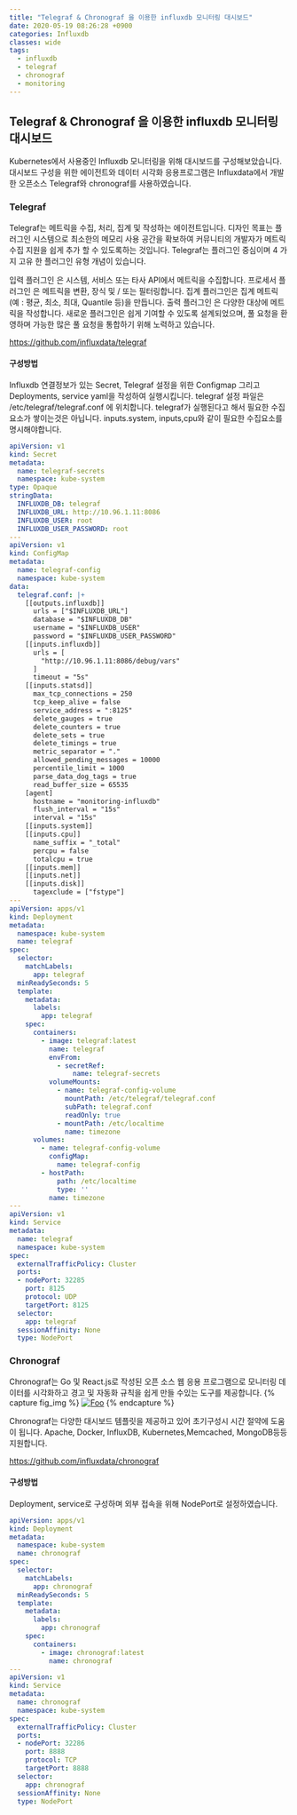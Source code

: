 ```yaml
---
title: "Telegraf & Chronograf 을 이용한 influxdb 모니터링 대시보드"
date: 2020-05-19 08:26:28 +0900
categories: Influxdb
classes: wide
tags:
  - influxdb
  - telegraf
  - chronograf
  - monitoring
---
```

## Telegraf & Chronograf 을 이용한 influxdb 모니터링 대시보드
Kubernetes에서 사용중인 Influxdb 모니터링을 위해 대시보드를 구성해보았습니다.
대시보드 구성을 위한 에이전트와 데이터 시각화 응용프로그램은 Influxdata에서 개발한 오픈소스 Telegraf와 chronograf를 사용하였습니다.

### Telegraf
Telegraf는 메트릭을 수집, 처리, 집계 및 작성하는 에이전트입니다.
디자인 목표는 플러그인 시스템으로 최소한의 메모리 사용 공간을 확보하여 커뮤니티의 개발자가 메트릭 수집 지원을 쉽게 추가 할 수 있도록하는 것입니다.
Telegraf는 플러그인 중심이며 4 가지 고유 한 플러그인 유형 개념이 있습니다.

입력 플러그인 은 시스템, 서비스 또는 타사 API에서 메트릭을 수집합니다.
프로세서 플러그인 은 메트릭을 변환, 장식 및 / 또는 필터링합니다.
집계 플러그인은 집계 메트릭 (예 : 평균, 최소, 최대, Quantile 등)을 만듭니다.
출력 플러그인 은 다양한 대상에 메트릭을 작성합니다.
새로운 플러그인은 쉽게 기여할 수 있도록 설계되었으며, 풀 요청을 환영하며 가능한 많은 풀 요청을 통합하기 위해 노력하고 있습니다.

https://github.com/influxdata/telegraf

#### 구성방법
Influxdb 연결정보가 있는 Secret, Telegraf 설정을 위한 Configmap 그리고 Deployments, service yaml을 작성하여 실행시킵니다.
telegraf 설정 파일은 /etc/telegraf/telegraf.conf 에 위치합니다. 
telegraf가 실행된다고 해서 필요한 수집요소가 쌓이는것은 아닙니다. inputs.system, inputs,cpu와 같이 필요한 수집요소를 명시해야합니다.


```yaml
apiVersion: v1
kind: Secret
metadata:
  name: telegraf-secrets
  namespace: kube-system
type: Opaque
stringData:
  INFLUXDB_DB: telegraf
  INFLUXDB_URL: http://10.96.1.11:8086
  INFLUXDB_USER: root
  INFLUXDB_USER_PASSWORD: root
---
apiVersion: v1
kind: ConfigMap
metadata:
  name: telegraf-config
  namespace: kube-system
data:
  telegraf.conf: |+
    [[outputs.influxdb]]
      urls = ["$INFLUXDB_URL"]
      database = "$INFLUXDB_DB"
      username = "$INFLUXDB_USER"
      password = "$INFLUXDB_USER_PASSWORD"
    [[inputs.influxdb]]
      urls = [
        "http://10.96.1.11:8086/debug/vars"
      ]
      timeout = "5s"
    [[inputs.statsd]]
      max_tcp_connections = 250
      tcp_keep_alive = false
      service_address = ":8125"
      delete_gauges = true
      delete_counters = true
      delete_sets = true
      delete_timings = true
      metric_separator = "."
      allowed_pending_messages = 10000
      percentile_limit = 1000
      parse_data_dog_tags = true 
      read_buffer_size = 65535
    [agent]
      hostname = "monitoring-influxdb"
      flush_interval = "15s"
      interval = "15s"
    [[inputs.system]]
    [[inputs.cpu]]
      name_suffix = "_total"
      percpu = false
      totalcpu = true
    [[inputs.mem]]
    [[inputs.net]]
    [[inputs.disk]]
      tagexclude = ["fstype"]
---
apiVersion: apps/v1
kind: Deployment
metadata:
  namespace: kube-system
  name: telegraf
spec:
  selector:
    matchLabels:
      app: telegraf
  minReadySeconds: 5
  template:
    metadata:
      labels:
        app: telegraf
    spec:
      containers:
        - image: telegraf:latest
          name: telegraf
          envFrom:
            - secretRef:
                name: telegraf-secrets
          volumeMounts:
            - name: telegraf-config-volume
              mountPath: /etc/telegraf/telegraf.conf
              subPath: telegraf.conf
              readOnly: true
            - mountPath: /etc/localtime
              name: timezone
      volumes:
        - name: telegraf-config-volume
          configMap:
            name: telegraf-config
        - hostPath:
            path: /etc/localtime
            type: ''
          name: timezone
---
apiVersion: v1
kind: Service
metadata:
  name: telegraf
  namespace: kube-system
spec:
  externalTrafficPolicy: Cluster
  ports:
  - nodePort: 32285
    port: 8125
    protocol: UDP
    targetPort: 8125
  selector:
    app: telegraf
  sessionAffinity: None
  type: NodePort
```

###  Chronograf
Chronograf는 Go 및 React.js로 작성된 오픈 소스 웹 응용 프로그램으로 모니터링 데이터를 시각화하고 경고 및 자동화 규칙을 쉽게 만들 수있는 도구를 제공합니다.
{% capture fig_img %}
[![Foo](https://github.com/influxdata/chronograf/blob/master/docs/images/overview-readme.png)](https://github.com/influxdata/chronograf)
{% endcapture %}

Chronograf는 다양한 대시보드 템플릿을 제공하고 있어 초기구성시 시간 절약에 도움이 됩니다.
Apache, Docker, InfluxDB, Kubernetes,Memcached, MongoDB등등 지원합니다.

https://github.com/influxdata/chronograf

#### 구성방법
Deployment, service로 구성하며 외부 접속을 위해 NodePort로 설정하였습니다.

```yaml
apiVersion: apps/v1
kind: Deployment
metadata:
  namespace: kube-system
  name: chronograf
spec:
  selector:
    matchLabels:
      app: chronograf
  minReadySeconds: 5
  template:
    metadata:
      labels:
        app: chronograf
    spec:
      containers:
        - image: chronograf:latest
          name: chronograf
---
apiVersion: v1
kind: Service
metadata:
  name: chronograf
  namespace: kube-system
spec:
  externalTrafficPolicy: Cluster
  ports:
  - nodePort: 32286
    port: 8888
    protocol: TCP
    targetPort: 8888
  selector:
    app: chronograf
  sessionAffinity: None
  type: NodePort
```


